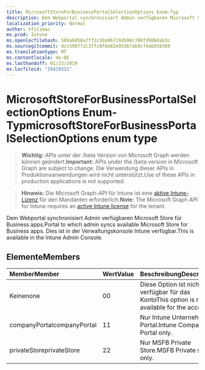 ```yaml
---
title: MicrosoftStoreForBusinessPortalSelectionOptions Enum-Typ
description: Dem Webportal synchronisiert Admin verfügbaren Microsoft Store für Business apps. Dies ist in der Verwaltungskonsole Intune verfügbar.
localization_priority: Normal
author: tfitzmac
ms.prod: Intune
ms.openlocfilehash: 589a6058a7ff2c30a967192b90c700f30068ab3c
ms.sourcegitcommit: dcc5907f2c3ffc0f0e82e953b7ab9cf4ab938360
ms.translationtype: MT
ms.contentlocale: de-DE
ms.lasthandoff: 01/23/2019
ms.locfileid: "29419331"
---
```

# <a name="microsoftstoreforbusinessportalselectionoptions-enum-type"></a><span data-ttu-id="37bb0-104">MicrosoftStoreForBusinessPortalSelectionOptions Enum-Typ</span><span class="sxs-lookup"><span data-stu-id="37bb0-104">microsoftStoreForBusinessPortalSelectionOptions enum type</span></span>

> <span data-ttu-id="37bb0-105">**Wichtig:** APIs unter der /beta Version von Microsoft Graph werden können geändert.</span><span class="sxs-lookup"><span data-stu-id="37bb0-105">**Important:** APIs under the /beta version in Microsoft Graph are subject to change.</span></span> <span data-ttu-id="37bb0-106">Die Verwendung dieser APIs in Produktionsanwendungen wird nicht unterstützt.</span><span class="sxs-lookup"><span data-stu-id="37bb0-106">Use of these APIs in production applications is not supported.</span></span>

> <span data-ttu-id="37bb0-107">**Hinweis:** Die Microsoft Graph-API für Intune ist eine [aktive Intune-Lizenz](https://go.microsoft.com/fwlink/?linkid=839381) für den Mandanten erforderlich.</span><span class="sxs-lookup"><span data-stu-id="37bb0-107">**Note:** The Microsoft Graph API for Intune requires an [active Intune license](https://go.microsoft.com/fwlink/?linkid=839381) for the tenant.</span></span>

<span data-ttu-id="37bb0-108">Dem Webportal synchronisiert Admin verfügbaren Microsoft Store für Business apps.</span><span class="sxs-lookup"><span data-stu-id="37bb0-108">Portal to which admin syncs available Microsoft Store for Business apps.</span></span> <span data-ttu-id="37bb0-109">Dies ist in der Verwaltungskonsole Intune verfügbar.</span><span class="sxs-lookup"><span data-stu-id="37bb0-109">This is available in the Intune Admin Console.</span></span>

## <a name="members"></a><span data-ttu-id="37bb0-110">Elemente</span><span class="sxs-lookup"><span data-stu-id="37bb0-110">Members</span></span>
|<span data-ttu-id="37bb0-111">Member</span><span class="sxs-lookup"><span data-stu-id="37bb0-111">Member</span></span>|<span data-ttu-id="37bb0-112">Wert</span><span class="sxs-lookup"><span data-stu-id="37bb0-112">Value</span></span>|<span data-ttu-id="37bb0-113">Beschreibung</span><span class="sxs-lookup"><span data-stu-id="37bb0-113">Description</span></span>|
|:---|:---|:---|
|<span data-ttu-id="37bb0-114">Keine</span><span class="sxs-lookup"><span data-stu-id="37bb0-114">none</span></span>|<span data-ttu-id="37bb0-115">0</span><span class="sxs-lookup"><span data-stu-id="37bb0-115">0</span></span>|<span data-ttu-id="37bb0-116">Diese Option ist nicht verfügbar für das Konto</span><span class="sxs-lookup"><span data-stu-id="37bb0-116">This option is not available for the account</span></span>|
|<span data-ttu-id="37bb0-117">companyPortal</span><span class="sxs-lookup"><span data-stu-id="37bb0-117">companyPortal</span></span>|<span data-ttu-id="37bb0-118">1</span><span class="sxs-lookup"><span data-stu-id="37bb0-118">1</span></span>|<span data-ttu-id="37bb0-119">Nur Intune Unternehmen Portal.</span><span class="sxs-lookup"><span data-stu-id="37bb0-119">Intune Company Portal only.</span></span>|
|<span data-ttu-id="37bb0-120">privateStore</span><span class="sxs-lookup"><span data-stu-id="37bb0-120">privateStore</span></span>|<span data-ttu-id="37bb0-121">2</span><span class="sxs-lookup"><span data-stu-id="37bb0-121">2</span></span>|<span data-ttu-id="37bb0-122">Nur MSFB Private Store.</span><span class="sxs-lookup"><span data-stu-id="37bb0-122">MSFB Private store only.</span></span>|




